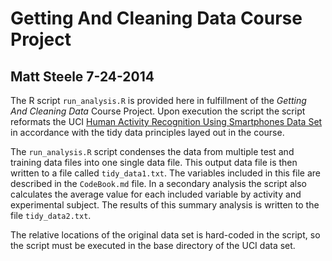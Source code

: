 # Getting And Cleaning Data Course Project
## Matt Steele 	7-24-2014

The R script `run_analysis.R` is provided here in fulfillment of the *Getting And
Cleaning Data* Course Project.  Upon execution the script the script reformats
the UCI [Human Activity Recognition Using Smartphones Data Set](http://archive.ics.uci.edu/ml/datasets/Human+Activity+Recognition+Using+Smartphones) in accordance
with the tidy data principles layed out in the course.

The `run_analysis.R` script condenses the data from multiple test and training
data files into one single data file. This output data file is then written to a
file called `tidy_data1.txt`. The variables included in this file are described
in the `CodeBook.md` file. In a secondary analysis the script also calculates
the average value for each included variable by activity and experimental
subject. The results of this summary analysis is written to the file
`tidy_data2.txt`.

The relative locations of the original data set is hard-coded in the script, so the script must be executed in the base directory of the UCI data set.